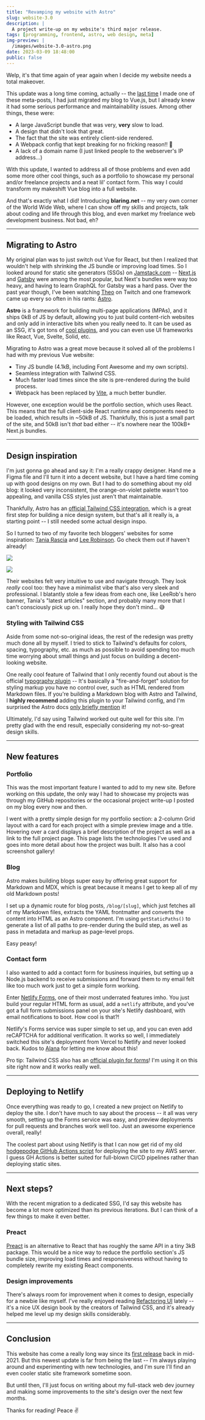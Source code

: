 ```yaml
---
title: "Revamping my website with Astro"
slug: website-3.0
description: |
  A project write-up on my website's third major release.
tags: [programming, frontend, astro, web design, meta]
img-preview: |
  /images/website-3.0-astro.png
date: 2023-03-09 18:48:00
public: false
---
```


Welp, it's that time again of year again when I decide my website needs a total makeover.

This update was a long time coming, actually -- the [last time](/blog/website-2.0) I made one of these meta-posts, I had just migrated my blog to Vue.js, but I already knew it had some serious performance and maintainability issues. Among other things, these were:

- A large JavaScript bundle that was very, **very** slow to load.
- A design that didn't look that great.
- The fact that the site was entirely client-side rendered.
- A Webpack config that kept breaking for no fricking reason!! 🤬
- A lack of a domain name (I just linked people to the webserver's IP address...)

With this update, I wanted to address all of those problems and even add some more other cool things, such as a portfolio to showcase my personal and/or freelance projects and a neat lil' contact form. This way I could transform my makeshift Vue blog into a full website.

And that's exactly what I did! Introducing **blaring.net** -- my very own corner of the World Wide Web, where I can show off my skills and projects, talk about coding and life through this blog, and even market my freelance web development business. Not bad, eh?

---

## Migrating to Astro

My original plan was to just switch out Vue for React, but then I realized that wouldn't help with shrinking the JS bundle or improving load times. So I looked around for static site generators (SSGs) on [Jamstack.com](https://jamstack.com/) -- [Next.js](https://nextjs.org/) and [Gatsby](https://www.gatsbyjs.com/) were among the most popular, but Next's bundles were way too heavy, and having to learn GraphQL for Gatsby was a hard pass. Over the past year though, I've been watching [Theo](https://www.twitch.tv/theo) on Twitch and one framework came up every so often in his rants: [Astro](https://astro.build/).

**Astro** is a framework for building multi-page applications (MPAs), and it ships 0kB of JS by default, allowing you to just build content-rich websites and only add in interactive bits when you really need to. It can be used as an SSG, it's got tons of [cool plugins](https://docs.astro.build/en/guides/integrations-guide/), and you can even use UI frameworks like React, Vue, Svelte, Solid, etc.

Migrating to Astro was a great move because it solved all of the problems I had with my previous Vue website:

- Tiny JS bundle (4.1kB, including Font Awesome and my own scripts).
- Seamless integration with Tailwind CSS.
- Much faster load times since the site is pre-rendered during the build process.
- Webpack has been replaced by [Vite](https://vitejs.dev/), a much better bundler.

However, one exception would be the portfolio section, which uses React. This means that the full client-side React runtime and components need to be loaded, which results in ~50kB of JS. Thankfully, this is just a small part of the site, and 50kB isn't _that_ bad either -- it's nowhere near the 100kB+ Next.js bundles.

---

## Design inspiration

I'm just gonna go ahead and say it: I'm a really crappy designer. Hand me a Figma file and I'll turn it into a decent website, but I have a hard time coming up with good designs on my own. But I had to do something about my old blog: it looked very inconsistent, the orange-on-violet palette wasn't too appealing, and vanilla CSS styles just aren't that maintainable.

Thankfully, Astro has an [official Tailwind CSS integration](https://docs.astro.build/en/guides/integrations-guide/tailwind/), which is a great first step for building a nice design system, but that's all it really is, a starting point -- I still needed some actual design inspo.

So I turned to two of my favorite tech bloggers' websites for some inspiration: [Tania Rascia](https://www.taniarascia.com/) and [Lee Robinson](https://leerob.io/). Go check them out if haven't already!

![](https://www.taniarascia.com/static/c2115d332bab6f58e7d626a7bbde4016/00d43/v51.png)

![](/images/old-leerob-io.png)

Their websites felt very intuitive to use and navigate through. They look *really* cool too: they have a minimalist vibe that's also very sleek and professional. I blatantly stole a few ideas from each one, like LeeRob's hero banner, Tania's "latest articles" section, and probably many more that I can't consciously pick up on. I really hope they don't mind... 😅

### Styling with Tailwind CSS

Aside from some not-so-original ideas, the rest of the redesign was pretty much done all by myself. I tried to stick to Tailwind's defaults for colors, spacing, typography, etc. as much as possible to avoid spending too much time worrying about small things and just focus on building a decent-looking website. 

One really cool feature of Tailwind that I only recently found out about is the official [typography plugin](https://tailwindcss.com/docs/typography-plugin) -- It's basically a "fire-and-forget" solution for styling markup you have no control over, such as HTML rendered from Markdown files. If you're building a Markdown blog with Astro and Tailwind, I **highly recommend** adding this plugin to your Tailwind config, and I'm surprised the Astro docs [only briefly mention](https://docs.astro.build/en/guides/styling/#markdown-styling) it!

Ultimately, I'd say using Tailwind worked out quite well for this site. I'm pretty glad with the end result, especially considering my not-so-great design skills.

---

## New features

### Portfolio

This was the most important feature I wanted to add to my new site. Before working on this update, the only way I had to showcase my projects was through my GitHub repositories or the occasional project write-up I posted on my blog every now and then.

I went with a pretty simple design for my portfolio section: a 2-column Grid layout with a card for each project with a simple preview image and a title. Hovering over a card displays a brief description of the project as well as a link to the full project page. This page lists the technologies I've used and goes into more detail about how the project was built. It also has a cool screenshot gallery!

### Blog

Astro makes building blogs super easy by offering great support for Markdown and MDX, which is great because it means I get to keep all of my old Markdown posts! 

I set up a dynamic route for blog posts, `/blog/[slug]`, which just fetches all of my Markdown files, extracts the YAML frontmatter and converts the content into HTML as an Astro component. I'm using `getStaticPaths()` to generate a list of all paths to pre-render during the build step, as well as pass in metadata and markup as page-level props. 

Easy peasy!

### Contact form

I also wanted to add a contact form for business inquiries, but setting up a Node.js backend to receive submissions and forward them to my email felt like too much work just to get a simple form working.

Enter [Netlify Forms](https://www.netlify.com/products/forms/), one of their most underrated features imho. You just build your regular HTML form as usual, add a `netlify` attribute, and you've got a full form submissions panel on your site's Netlify dashboard, with email notifications to boot. How cool is that?!

Netlify's Forms service was super simple to set up, and you can even add reCAPTCHA for additional verification. It works so well, I immediately switched this site's deployment from Vercel to Netlify and never looked back. Kudos to [Alana](https://alanacapcreates.com/) for letting me know about this!

Pro tip: Tailwind CSS also has an [official plugin for forms](https://github.com/tailwindlabs/tailwindcss-forms)! I'm using it on this site right now and it works really well.


---

## Deploying to Netlify

Once everything was ready to go, I created a new project on Netlify to deploy the site. I don't have much to say about the process -- it all was very smooth, setting up the Forms service was easy, and preview deployments for pull requests and branches work well too. Just an awesome experience overall, really!

The coolest part about using Netlify is that I can now get rid of my old [hodgepodge GitHub Actions script](/blog/gh-actions-website/) for deploying the site to my AWS server. I guess GH Actions is better suited for full-blown CI/CD pipelines rather than deploying static sites.

---

## Next steps?

With the recent migration to a dedicated SSG, I'd say this website has become a lot more optimized than its previous iterations. But I can think of a few things to make it even better.

### Preact

[Preact](https://preactjs.com/) is an alternative to React that has roughly the same API in a tiny 3kB package. This would be a nice way to reduce the portfolio section's JS bundle size, improving load times and responsiveness without having to completely rewrite my existing React components.

### Design improvements

There's always room for improvement when it comes to design, especially for a newbie like myself. I've really enjoyed reading [Refactoring UI](https://www.refactoringui.com/) lately -- it's a nice UX design book by the creators of Tailwind CSS, and it's already helped me level up my design skills considerably.

---

## Conclusion

This website has come a really long way since its [first release](/blog/website-1.0) back in mid-2021. But this newest update is far from being the last -- I'm always playing around and experimenting with new technologies, and I'm sure I'll find an even cooler static site framework sometime soon.

But until then, I'll just focus on writing about my full-stack web dev journey and making some improvements to the site's design over the next few months.

Thanks for reading! Peace ✌